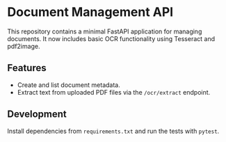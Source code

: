 # Document Management API

This repository contains a minimal FastAPI application for managing documents.
It now includes basic OCR functionality using Tesseract and pdf2image.

## Features

- Create and list document metadata.
- Extract text from uploaded PDF files via the `/ocr/extract` endpoint.

## Development

Install dependencies from `requirements.txt` and run the tests with `pytest`.
